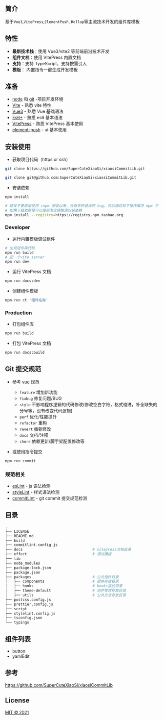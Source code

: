 ## 简介

基于`Vue3`,`VitePress`,`ElementPush`, `Rollup`等主流技术开发的组件库模板

## 特性

- **最新技术栈**：使用 Vue3/vite2 等前端前沿技术开发
- **组件文档**：使用 VitePress 内置文档
- **支持**：支持 TypeScript，支持按需引入
- **模板**： 内置指令一键生成开发模板

## 准备

- [node](http://nodejs.org/) 和 [git](https://git-scm.com/) -项目开发环境
- [Vite](https://cn.vitejs.dev/) - 熟悉 vite 特性
- [Vue3](https://v3.cn.vuejs.org/) - 熟悉 Vue 基础语法
- [Es6+](http://es6.ruanyifeng.com/) - 熟悉 es6 基本语法
- [VitePress](https://vuepress.vuejs.org/) - 熟悉 VitePress 基本使用
- [element-push](https://element-plus.gitee.io/#/zh-CN/) - ui 基本使用

## 安装使用

- 获取项目代码（https or ssh）

```bash
git clone https://github.com/SuperCuteXiaoSi/xiaosiCommitLib.git

git clone git@github.com:SuperCuteXiaoSi/xiaosiCommitLib.git
```

- 安装依赖

```bash
npm install

# 建议不要直接使用 cnpm 安装以来，会有各种诡异的 bug。可以通过如下操作解决 npm 下载速度慢的问题
# 如果下载依赖慢可以使用淘宝镜像源安装依赖
npm install --registry=https://registry.npm.taobao.org
```

### Developer

- 运行内置模板调试组件

```bash
# 生成组件库代码
npm run build
# 起一个vite server
npm run dev
```

- 运行 VitePress 文档

```bash
npm run docs:dev
```

- 创建组件模板

```bash
npm run ct '组件名称'
```

### Production

- 打包组件库

```bash
npm run build
```

- 打包 VitePress 文档

```bash
npm run docs:build
```

## Git 提交规范

- 参考 [vue](https://github.com/vuejs/vue/blob/dev/.github/COMMIT_CONVENTION.md) 规范

  - `feature` 增加新功能
  - `fixbug` 修复问题/BUG
  - `style` 不影响程序逻辑的代码修改(修改空白字符，格式缩进，补全缺失的分号等，没有改变代码逻辑)
  - `perf` 优化/性能提升
  - `refactor` 重构
  - `revert` 撤销修改
  - `docs` 文档/注释
  - `chore` 依赖更新/脚手架配置修改等

- 或使用指令提交

```bash
npm run commit
```

### 规范相关

- [esLint](https://eslint.org/) - js 语法检测
- [styleLint](https://stylelint.io/) - 样式语法检测
- [commitLint](https://commitlint.js.org/#/) - git commit 提交规范检测

## 目录

```bash
.
├── LICENSE
├── README.md
├── build
├── commitlint.config.js
├── docs                                # vitepress文档目录
├── effect                              # 调试模板
├── lib
├── node_modules
├── package-lock.json
├── package.json
├── packages                            # 公共组件目录
│   ├── components                      # 组件存放目录
│   ├── hooks                           # hooks存放目录
│   ├── theme-default                   # 组件样式存放目录
│   ├── utils                           # 公共方法存放目录
├── postcss.config.js
├── prettier.config.js
├── script
├── stylelint.config.js
├── tsconfig.json
└── typings
```

## 组件列表
- button
- yamlEdit

## 参考

https://github.com/SuperCuteXiaoSi/xiaosiCommitLib

## License

[MIT © 2021](./LICENSE)
